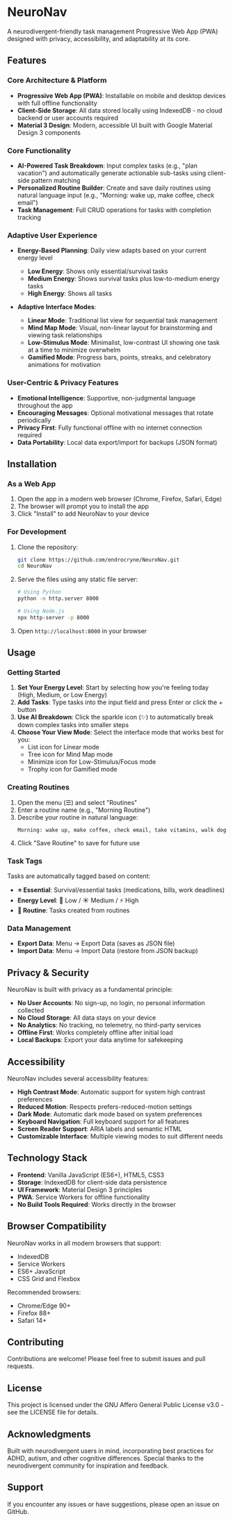 # NeuroNav

A neurodivergent-friendly task management Progressive Web App (PWA) designed with privacy, accessibility, and adaptability at its core.

## Features

### Core Architecture & Platform
- **Progressive Web App (PWA)**: Installable on mobile and desktop devices with full offline functionality
- **Client-Side Storage**: All data stored locally using IndexedDB - no cloud backend or user accounts required
- **Material 3 Design**: Modern, accessible UI built with Google Material Design 3 components

### Core Functionality
- **AI-Powered Task Breakdown**: Input complex tasks (e.g., "plan vacation") and automatically generate actionable sub-tasks using client-side pattern matching
- **Personalized Routine Builder**: Create and save daily routines using natural language input (e.g., "Morning: wake up, make coffee, check email")
- **Task Management**: Full CRUD operations for tasks with completion tracking

### Adaptive User Experience
- **Energy-Based Planning**: Daily view adapts based on your current energy level
  - **Low Energy**: Shows only essential/survival tasks
  - **Medium Energy**: Shows survival tasks plus low-to-medium energy tasks
  - **High Energy**: Shows all tasks
  
- **Adaptive Interface Modes**:
  - **Linear Mode**: Traditional list view for sequential task management
  - **Mind Map Mode**: Visual, non-linear layout for brainstorming and viewing task relationships
  - **Low-Stimulus Mode**: Minimalist, low-contrast UI showing one task at a time to minimize overwhelm
  - **Gamified Mode**: Progress bars, points, streaks, and celebratory animations for motivation

### User-Centric & Privacy Features
- **Emotional Intelligence**: Supportive, non-judgmental language throughout the app
- **Encouraging Messages**: Optional motivational messages that rotate periodically
- **Privacy First**: Fully functional offline with no internet connection required
- **Data Portability**: Local data export/import for backups (JSON format)

## Installation

### As a Web App
1. Open the app in a modern web browser (Chrome, Firefox, Safari, Edge)
2. The browser will prompt you to install the app
3. Click "Install" to add NeuroNav to your device

### For Development
1. Clone the repository:
   ```bash
   git clone https://github.com/endrocryne/NeuroNav.git
   cd NeuroNav
   ```

2. Serve the files using any static file server:
   ```bash
   # Using Python
   python -m http.server 8000
   
   # Using Node.js
   npx http-server -p 8000
   ```

3. Open `http://localhost:8000` in your browser

## Usage

### Getting Started
1. **Set Your Energy Level**: Start by selecting how you're feeling today (High, Medium, or Low Energy)
2. **Add Tasks**: Type tasks into the input field and press Enter or click the + button
3. **Use AI Breakdown**: Click the sparkle icon (✨) to automatically break down complex tasks into smaller steps
4. **Choose Your View Mode**: Select the interface mode that works best for you:
   - List icon for Linear mode
   - Tree icon for Mind Map mode
   - Minimize icon for Low-Stimulus/Focus mode
   - Trophy icon for Gamified mode

### Creating Routines
1. Open the menu (☰) and select "Routines"
2. Enter a routine name (e.g., "Morning Routine")
3. Describe your routine in natural language:
   ```
   Morning: wake up, make coffee, check email, take vitamins, walk dog
   ```
4. Click "Save Routine" to save for future use

### Task Tags
Tasks are automatically tagged based on content:
- **⭐ Essential**: Survival/essential tasks (medications, bills, work deadlines)
- **Energy Level**: 🌙 Low / ☀️ Medium / ⚡ High
- **🔄 Routine**: Tasks created from routines

### Data Management
- **Export Data**: Menu → Export Data (saves as JSON file)
- **Import Data**: Menu → Import Data (restore from JSON backup)

## Privacy & Security

NeuroNav is built with privacy as a fundamental principle:
- **No User Accounts**: No sign-up, no login, no personal information collected
- **No Cloud Storage**: All data stays on your device
- **No Analytics**: No tracking, no telemetry, no third-party services
- **Offline First**: Works completely offline after initial load
- **Local Backups**: Export your data anytime for safekeeping

## Accessibility

NeuroNav includes several accessibility features:
- **High Contrast Mode**: Automatic support for system high contrast preferences
- **Reduced Motion**: Respects prefers-reduced-motion settings
- **Dark Mode**: Automatic dark mode based on system preferences
- **Keyboard Navigation**: Full keyboard support for all features
- **Screen Reader Support**: ARIA labels and semantic HTML
- **Customizable Interface**: Multiple viewing modes to suit different needs

## Technology Stack

- **Frontend**: Vanilla JavaScript (ES6+), HTML5, CSS3
- **Storage**: IndexedDB for client-side data persistence
- **UI Framework**: Material Design 3 principles
- **PWA**: Service Workers for offline functionality
- **No Build Tools Required**: Works directly in the browser

## Browser Compatibility

NeuroNav works in all modern browsers that support:
- IndexedDB
- Service Workers
- ES6+ JavaScript
- CSS Grid and Flexbox

Recommended browsers:
- Chrome/Edge 90+
- Firefox 88+
- Safari 14+

## Contributing

Contributions are welcome! Please feel free to submit issues and pull requests.

## License

This project is licensed under the GNU Affero General Public License v3.0 - see the LICENSE file for details.

## Acknowledgments

Built with neurodivergent users in mind, incorporating best practices for ADHD, autism, and other cognitive differences. Special thanks to the neurodivergent community for inspiration and feedback.

## Support

If you encounter any issues or have suggestions, please open an issue on GitHub.